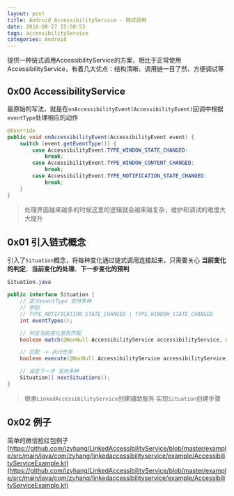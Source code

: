 ```yaml
---
layout: post
title: Android AccessibilityService - 链式调用
date: 2018-08-27 15:50:53
tags: accessibilityService
categories: Android
---
```


提供一种链式调用AccessibilityService的方案，相比于正常使用AccessibilityService，有着几大优点：结构清晰、调用链一目了然、方便调试等

## 0x00 AccessibilityService

最原始的写法，就是在`onAccessibilityEvent(AccessibilityEvent)`回调中根据`eventType`处理相应的动作
``` java
@Override
public void onAccessibilityEvent(AccessibilityEvent event) {
    switch (event.getEventType()) {
        case AccessibilityEvent.TYPE_WINDOW_STATE_CHANGED:
            break;
        case AccessibilityEvent.TYPE_WINDOW_CONTENT_CHANGED:
            break;
        case AccessibilityEvent.TYPE_NOTIFICATION_STATE_CHANGED:
            break;
    }
}
```

> 处理界面越来越多的时候这里的逻辑就会越来越复杂，维护和调试的难度大大提升

## 0x01 引入链式概念

引入了`Situation`概念，将每种变化通过链式调用连接起来，只需要关心 **当前变化的判定**、**当前变化的处理**、**下一步变化的预判**

``` java
Situation.java

public interface Situation {
    // 定义eventType 支持多种
    // 例如
    // TYPE_NOTIFICATION_STATE_CHANGED | TYPE_WINDOW_STATE_CHANGED
    int eventTypes();

    // 判定当前变化是否匹配
    boolean match(@NonNull AccessibilityService accessibilityService, @NonNull AccessibilityEvent accessibilityEvent);

    // 匹配 -> 执行任务
    boolean execute(@NonNull AccessibilityService accessibilityService, @NonNull AccessibilityEvent accessibilityEvent);

    // 设定下一步 支持多种
    Situation[] nextSituations();
}
```

> 继承`LinkedAccessibilityService`创建辅助服务
> 实现`Situation`创建步骤

## 0x02 例子

简单的微信抢红包例子
[https://github.com/izyhang/LinkedAccessibilityService/blob/master/example/src/main/java/com/zyhang/linkedaccessibilityservice/example/AccessibilityServiceExample.kt](https://github.com/izyhang/LinkedAccessibilityService/blob/master/example/src/main/java/com/zyhang/linkedaccessibilityservice/example/AccessibilityServiceExample.kt)
